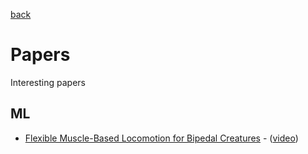 [back](README.md)

# Papers

Interesting papers

## ML

+ [Flexible Muscle-Based Locomotion for Bipedal Creatures](http://www.cs.ubc.ca/~van/papers/2013-TOG-MuscleBasedBipeds/2013-TOG-MuscleBasedBipeds.pdf) - ([video](http://vimeo.com/79098420))
